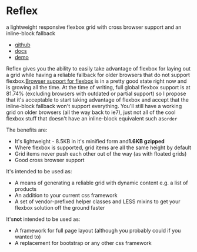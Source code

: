 # Reflex

a lightweight responsive flexbox grid with cross browser support and an inline-block fallback

*   [github](https://github.com/leejordan/reflex)
*   [docs](http://leejordan.github.io/reflex)
*   [demo](http://leejordan.github.io/demo.html)

Reflex gives you the ability to easily take advantage of flexbox for laying out a grid while having a reliable fallback for older browsers that do not support flexbox.[Browser support for flexbox](http://caniuse.com/#search=flex) is in a pretty good state right now and is growing all the time. At the time of writing, full global flexbox support is at 81.74% (excluding browsers with outdated or partial support) so I propose that it's acceptable to start taking advantage of flexbox and accept that the inline-block fallback won't support everything. You'll still have a working grid on older browsers (all the way back to ie7), just not all of the cool flexbox stuff that doesn't have an inline-block equivalent such as`order`

The benefits are:

*   It's lightweight - 8.5KB in it's minified form and**1.6KB gzipped**
*   Where flexbox is supported, grid items are all the same height by default
*   Grid items never push each other out of the way (as with floated grids)
*   Good cross browser support

It's intended to be used as:

*   A means of generating a reliable grid with dynamic content e.g. a list of products
*   An addition to your current css framework
*   A set of vendor-prefixed helper classes and LESS mixins to get your flexbox solution off the ground faster

It's**not** intended to be used as:

*   A framework for full page layout (although you probably could if you wanted to)
*   A replacement for bootstrap or any other css framework
